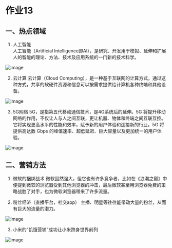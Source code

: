 # 作业13
## 一、热点领域
1. 人工智能    
人工智能（Artificial Intelligence即AI），是研究、开发用于模拟、延伸和扩展人的智能的理论、方法、技术及应用系统的一门新的技术科学。       

![image](https://img-blog.csdnimg.cn/20181227145454858.jpg?x-oss-process=image/watermark,type_ZmFuZ3poZW5naGVpdGk,shadow_10,text_aHR0cHM6Ly9ibG9nLmNzZG4ubmV0L3dlaXhpbl80MjQ3OTA5Mg==,size_16,color_FFFFFF,t_70)     

2. 云计算
云计算（Cloud Computing），是一种基于互联网的计算方式，通过这种方式，共享的软硬件资源和信息可以按需求提供给计算机各种终端和其他设备。        

![image](https://img-blog.csdnimg.cn/20181227145725411.PNG?x-oss-process=image/watermark,type_ZmFuZ3poZW5naGVpdGk,shadow_10,text_aHR0cHM6Ly9ibG9nLmNzZG4ubmV0L3dlaXhpbl80MjQ3OTA5Mg==,size_16,color_FFFFFF,t_70)     

3. 5G网络
5G，是指第五代移动通信技术，是4G系统后的延伸。5G 将提升移动网络的作用，不仅让人与人之间互联，更让机器、物体和终端之间互联互控。它将实现更高水平的性能和效率，赋予新的用户体验和连接新的行业。5G 将提供高达数 Gbps 的峰值速率、超低延迟、巨大容量以及更加统一的用户体验。      

![image](https://img-blog.csdnimg.cn/2018122715024047.png?x-oss-process=image/watermark,type_ZmFuZ3poZW5naGVpdGk,shadow_10,text_aHR0cHM6Ly9ibG9nLmNzZG4ubmV0L3dlaXhpbl80MjQ3OTA5Mg==,size_16,color_FFFFFF,t_70)      

## 二、营销方法
1. 微软的捆绑战术
微软固然强大，但它也有许多竞争者，比如在《浪潮之巅》中便提到微软的浏览器受到其他浏览器的冲击，最后微软甚至用浏览器免费的策略战胜了对手，也为微软浏览器带来了许多流量。      

2. 粉丝经济（直播平台，社交app）
主播、明星等往往能带动大量的粉丝，从而有巨大的流量的潜力。      

![image](https://img-blog.csdnimg.cn/20181227151604283)     

3. 小米的“饥饿营销”成功让小米跻身世界前列

![image](https://img-blog.csdnimg.cn/20181227150429536.PNG)

   
